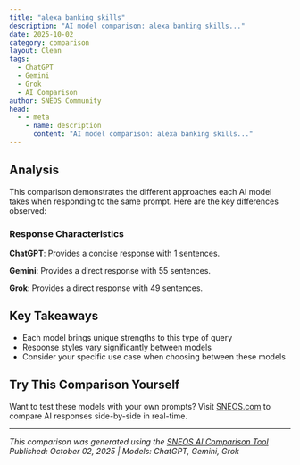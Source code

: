 ```yaml
---
title: "alexa banking skills"
description: "AI model comparison: alexa banking skills..."
date: 2025-10-02
category: comparison
layout: Clean
tags:
  - ChatGPT
  - Gemini
  - Grok
  - AI Comparison
author: SNEOS Community
head:
  - - meta
    - name: description
      content: "AI model comparison: alexa banking skills..."
---
```


<ChatComparison
  title="alexa banking skills"
  prompt="alexa banking skills"
  :responses='{"ChatGPT": "Alexa offers a variety of banking skills that can help you manage your finances more conveniently. Here are some common types of banking skills you might find useful:\n\n1. **Account Information**: These skills allow you to check your account balance, recent transactions, and loan information. You typically need to enable your bank&#x27;s specific skill and authenticate your account.\n\n2. **Bill Payments**: Some banking skills let you pay bills or transfer money directly through voice commands. This can include utilities, credit card payments, and more.\n\n3. **Transaction Notifications**: You can set up alerts for transactions, deposits, and other account activities, helping you stay up-to-date with your finances.\n\n4. **Money Management**: Skills that help you create budgets, track spending, and set savings goals. These can help you manage your finances more effectively.\n\n5. **Financial Advice**: Some skills provide general financial advice, investing tips, or information about savings accounts and loans.\n\n6. **Credit Score Tracking**: Certain skills may allow you to check your credit score and receive updates or tips on how to improve it.\n\n7. **Voice-Activated Customer Service**: Some banks provide skills that allow you to ask questions and get assistance through Alexa rather than calling for support.\n\n### Popular Banks with Alexa Skills\nMany major banks and financial institutions have developed their own Alexa skills. Here are a few notable ones:\n\n- **Bank of America**: Check balances, recent transactions, and make transfers.\n- **Capital One**: Manage your credit card account, check balances, and make payments.\n- **American Express**: Get account updates and check points balance.\n- **Chase**: View account balances and transactions.\n- **Wells Fargo**: Check account balances and make transfers.\n\n### How to Enable Banking Skills\nTo enable banking skills on your Alexa device:\n\n1. Open the Alexa app on your smartphone.\n2. Go to the \"Skills & Games\" section.\n3. Search for your bank&#x27;s skill or browse through the Finance category.\n4. Select the skill and tap \"Enable.\"\n5. Follow the prompts to authenticate your banking account.\n\n### Security Considerations\nWhen using banking skills, it&#x27;s essential to consider security:\n\n- Make sure to set up two-factor authentication (2FA) for your bank account.\n- Be cautious about sharing sensitive information and discuss commands with Alexa that may reveal personal data.\n\nAlways review your bank’s privacy policy and terms of service regarding the use of Alexa skills.", "Gemini": "Alexa\u0027s banking skills can be incredibly convenient, letting you manage your finances with just your voice. Here\u0027s a breakdown of what you can generally expect:\n\n**What You Can Do:**\n\n* **Account Balances:** The most common and useful feature. You can ask for the balance of your checking, savings, credit card, or other linked accounts. Example: \u0022Alexa, what\u0027s my checking account balance?\u0022 or \u0022Alexa, how much do I owe on my credit card?\u0022\n* **Recent Transactions:** Find out where you recently spent money. Example: \u0022Alexa, what are my recent transactions?\u0022 or \u0022Alexa, what did I spend at [Store Name]?\u0022\n* **Bill Payments:** Some banks allow you to pay bills through Alexa. You\u0027ll likely need to set up payees in advance through your bank\u0027s website or app. Example: \u0022Alexa, pay my [Company Name] bill.\u0022 or \u0022Alexa, pay $50 to [Company Name].\u0022\n* **Transfer Funds:** Move money between your accounts. Example: \u0022Alexa, transfer $100 from checking to savings.\u0022\n* **Budgeting and Financial Tracking:** Some banks and third-party skills integrate with budgeting apps to provide insights into your spending habits. Example: \u0022Alexa, how much have I spent on groceries this month?\u0022\n* **Savings Goals:** Some integrations let you track progress towards savings goals. Example: \u0022Alexa, how close am I to my vacation savings goal?\u0022\n* **Alerts and Notifications:** Get notified about low balances, upcoming bill due dates, or unusual transactions. This is often configured within the banking skill\u0027s settings.\n* **Find ATMs or Bank Branches:** \u0022Alexa, find the nearest [Bank Name] ATM.\u0022 or \u0022Alexa, find a [Bank Name] branch nearby.\u0022\n* **Contact Customer Service:** Some skills may offer a way to contact customer service through Alexa.\n* **Check Credit Score:** Some services like Credit One offer integration to check your credit score.\n\n**How to Get Started:**\n\n1. **Check with Your Bank:** The first step is to find out if your bank offers an Alexa skill. Not all banks do. Look on your bank\u0027s website, search the Alexa Skills Store, or contact your bank\u0027s customer service.\n2. **Enable the Skill:** In the Alexa app, search for your bank\u0027s skill and enable it.\n3. **Link Your Account:** Follow the instructions in the Alexa app to link your bank account(s) to the skill. This usually involves entering your online banking credentials (username and password).\n4. **Set Up a Voice PIN (Highly Recommended):** For security, always set up a voice PIN. This requires you to speak a specific code before Alexa can access your financial information. This prevents unauthorized access if someone else uses your Alexa device.\n5. **Discover Commands:** Once linked, explore the specific commands your bank\u0027s skill supports. You can usually say, \u0022Alexa, ask [Bank Name] for help\u0022 to see a list of available commands.\n\n**Security Considerations:**\n\n* **Voice PIN is Crucial:** As mentioned above, *always* use a voice PIN.\n* **Secure Your Alexa Device:** Make sure your Alexa device is in a secure location where others can\u0027t easily overhear your financial information.\n* **Review Permissions:** Be careful about granting excessive permissions to any Alexa skill.\n* **Regularly Monitor Your Accounts:** Even with security measures, it\u0027s always a good idea to regularly check your bank statements and online accounts for any unauthorized activity.\n* **Privacy Settings:** Check your Alexa app\u0027s privacy settings to manage voice recordings and data usage.\n* **Beware of Phishing:** Be wary of any emails or calls that ask for your Alexa or bank credentials. Banks will not typically ask for this information through these channels.\n* **Skill Permissions:** Double-check the permissions you grant to any banking skill. Ensure they are only accessing necessary data.\n\n**Examples of Banks with Alexa Skills (This list is not exhaustive and may change):**\n\n* Capital One\n* Discover\n* American Express\n* TD Bank\n* USAA\n* Fifth Third Bank\n* Bank of America (limited functionality)\n* Credit One\n\n**Important Notes:**\n\n* **Functionality Varies:** The specific features and capabilities of each bank\u0027s Alexa skill will vary.\n* **Third-Party Skills:** Be extremely cautious about using third-party skills that claim to access your bank accounts. Stick with skills officially offered by your bank.\n* **Security is Paramount:** Prioritize security and be aware of the risks involved in using voice-activated financial services.\n\nBefore using any Alexa banking skill, carefully read the terms and conditions and privacy policy. Understand what information is being collected and how it\u0027s being used.\n", "Grok": "Alexa, Amazon\u0027s virtual assistant, supports a variety of banking skills that allow users to manage their finances using voice commands. These skills are essentially third-party integrations or apps developed by banks and financial institutions to work with Alexa-enabled devices like the Echo. Here\u0027s an overview of Alexa banking skills and how they work:\n\n### What Are Alexa Banking Skills?\nAlexa banking skills are voice-activated tools that let you perform banking tasks by linking your bank account to Alexa. These skills are created by individual banks or financial service providers and must be enabled in the Alexa app. Common features include:\n- Checking account balances\n- Reviewing recent transactions\n- Paying bills\n- Transferring money between accounts\n- Finding nearby ATMs or branches\n- Receiving financial tips or updates\n\n### How to Enable Alexa Banking Skills\n1. **Open the Alexa App**: On your smartphone, launch the Alexa app.\n2. **Search for Banking Skills**: Go to the \u0022More\u0022 tab, select \u0022Skills \u0026 Games,\u0022 and search for your bank\u0027s skill (e.g., \u0022Bank of America\u0022 or \u0022Chase\u0022).\n3. **Enable the Skill**: Tap on the skill, select \u0022Enable to Use,\u0022 and sign in with your bank credentials to link your account.\n4. **Set Up a Voice Code**: For security, many banking skills require you to set up a 4-digit voice PIN to authorize transactions or access sensitive information.\n5. **Start Using**: Once linked, you can say commands like, \u0022Alexa, ask [Bank Name] for my account balance,\u0022 or \u0022Alexa, tell [Bank Name] to pay my credit card bill.\u0022\n\n### Popular Banking Skills for Alexa\nHere are some well-known banks and financial institutions that offer Alexa skills (availability may vary by region):\n- **Bank of America**: Check balances, review transactions, and get account summaries.\n- **Chase**: Access account balances, recent transactions, and spending insights.\n- **Wells Fargo**: Check balances and get transaction history.\n- **Capital One**: Check balances, pay bills, and track spending.\n- **American Express**: Review card balances, recent purchases, and payment due dates.\n- **PayPal**: Check balances and send money to contacts (requires linking your PayPal account).\n- **Venmo**: Send money to friends or check your balance.\n\n### Security and Privacy\n- **Voice PIN**: Most banking skills require a voice code for transactions or accessing sensitive data to prevent unauthorized use.\n- **Encryption**: Data shared between Alexa and your bank is encrypted for security.\n- **Limited Access**: Alexa skills typically don\u0027t store your full banking details on the device; they act as a secure bridge to your bank\u0027s servers.\n- **Disable When Needed**: You can unlink your bank account from Alexa at any time via the Alexa app if you have privacy concerns.\n\n### Limitations\n- Not all banks support Alexa skills, especially smaller or regional institutions.\n- Features vary by bank; some skills may only offer basic functions like balance checks.\n- Skills are region-specific, so availability depends on your location (e.g., mostly US-based for now).\n- Transactions may require additional confirmation on your bank\u0027s app or website for security.\n\n### Example Commands\n- \u0022Alexa, ask Capital One what my checking account balance is.\u0022\n- \u0022Alexa, tell Chase to transfer $50 from savings to checking.\u0022\n- \u0022Alexa, ask Bank of America when my next bill is due.\u0022\n- \u0022Alexa, ask PayPal to send $20 to John.\u0022\n\n### How to Find If Your Bank Supports Alexa\n- Check the Alexa app under \u0022Skills \u0026 Games\u0022 by searching for your bank\u2019s name.\n- Visit your bank\u2019s website or contact customer service to ask about Alexa integration.\n- Look at Amazon\u2019s official Alexa Skill Store online for a full list of available financial skills.\n\n### Alternatives If Your Bank Doesn\u2019t Have a Skill\nIf your bank doesn\u2019t have an Alexa skill, you can still use general financial management skills like:\n- **Mint**: For budgeting and tracking expenses across multiple accounts.\n- **QuickBooks**: For small business financial tracking.\n- **Personal Capital**: For an overview of your finances and investments.\n\n### Things to Consider\n- **Security Risks**: Be cautious about using banking skills on shared Alexa devices where others might overhear your voice PIN or commands.\n- **Updates**: Ensure your Alexa app and the bank\u0027s skill are up to date for the latest security patches and features.\n- **Voice Recognition**: Alexa may sometimes mishear commands, so double-check transactions or sensitive actions.\n\nIf you\u0027re looking for a specific bank\u0027s Alexa skill or troubleshooting help, let me know, and I can assist further! Which bank are you interested in connecting to Alexa?"}' 
  published-date="12:51"
/>

## Analysis

This comparison demonstrates the different approaches each AI model takes when responding to the same prompt. Here are the key differences observed:

### Response Characteristics

**ChatGPT**: Provides a concise response with 1 sentences. 

**Gemini**: Provides a direct response with 55 sentences. 

**Grok**: Provides a direct response with 49 sentences. 

## Key Takeaways

- Each model brings unique strengths to this type of query
- Response styles vary significantly between models
- Consider your specific use case when choosing between these models

## Try This Comparison Yourself

Want to test these models with your own prompts? Visit [SNEOS.com](https://sneos.com) to compare AI responses side-by-side in real-time.

---

*This comparison was generated using the [SNEOS AI Comparison Tool](https://sneos.com)*
*Published: October 02, 2025 | Models: ChatGPT, Gemini, Grok*
